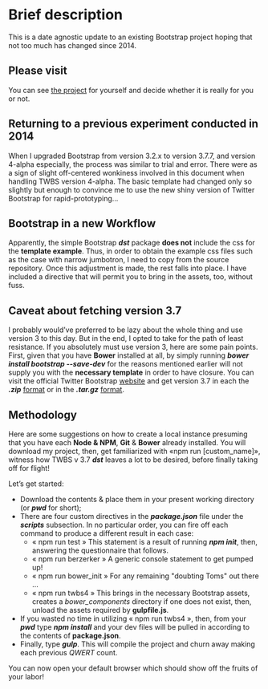 # Brief description
This is a date agnostic update to an existing Bootstrap project hoping that not too much has changed since 2014.


## Please visit
You can see [the project](https://donLucho.github.io/jumbotron_exercise_1 "the project at github") for yourself and decide whether it is really for you or not. 


## Returning to a previous experiment conducted in 2014
When I upgraded Bootstrap from version 3.2.x to version 3.7.7, and version 4&#45;alpha especially, the process was similar to trial and error. There were as a sign of slight off&#45;centered wonkiness involved in this document when handling TWBS version 4&#45;alpha. The basic template had changed only so slightly but enough to convince me to use the new shiny version of Twitter Bootstrap for rapid&#45;prototyping&hellip; 


## Bootstrap in a new Workflow
Apparently, the simple Bootstrap __*dst*__ package __does not__ include the css for the __template example__. Thus, in order to obtain the example css files such as the case with narrow jumbotron, I need to copy from the source repository. Once this adjustment is made, the rest falls into place. I have included a directive that will permit you to bring in the assets, too, without fuss. 


## Caveat about fetching version 3.7
I probably would&rsquo;ve preferred to be lazy about the whole thing and use version 3 to this day. But in the end, I opted to take for the path of least resistance. If you absolutely must use version 3, here are some pain points. First, given that you have __Bower__ installed at all, by simply running __*bower install bootstrap &#45;&#45;save&#45;dev*__ for the reasons mentioned earlier will not supply you with the __necessary template__ in order to have closure. You can visit the official Twitter Bootstrap [website](https://github.com/twbs/bootstrap/releases "TWBS on GitHub") and get version 3.7 in each the __*.zip*__ [format](https://github.com/twbs/bootstrap/archive/v3.3.7.zip "Version 3.7 in .zip format") or in the __*.tar.gz*__ [format](https://github.com/twbs/bootstrap/archive/v3.3.7.tar.gz "Version 3.7 in .tar format").


## Methodology
Here are some suggestions on how to create a local instance presuming that you have each __Node &amp; NPM__, __Git__ &amp; __Bower__ already installed. You will download my project, then, get familiarized with &laquo;npm run [custom_name]&raquo;, witness how TWBS v 3.7 __*dst*__ leaves a lot to be desired, before finally taking off for flight! 

Let&rsquo;s get started:
- Download the contents &amp; place them in your present working directory (or __*pwd*__ for short);
- There are four custom directives in the __*package.json*__ file under the __*scripts*__ subsection. In no particular order, you can fire off each command to produce a different result in each case:
	- &laquo; npm run test &raquo; This statement is a result of running __*npm init*__, then, answering the questionnaire that follows.
	- &laquo; npm run berzerker &raquo; A generic console statement to get pumped up!
	- &laquo; npm run bower_init &raquo; For any remaining &quot;doubting Toms&quot; out there &hellip;
	- &laquo; npm run twbs4 &raquo; This brings in the necessary Bootstrap assets, creates a *bower_components* directory if one does not exist, then, unload the assets required by __gulpfile.js__.
- If you wasted no time in utilizing &laquo; npm run twbs4 &raquo;, then, from your __*pwd*__ type __*npm install*__ and your dev files will be pulled in according to the contents of __package.json__.
- Finally, type __*gulp*__. This will compile the project and churn away making each previous *QWERT* count.

You can now open your default browser which should show off the fruits of your labor!

